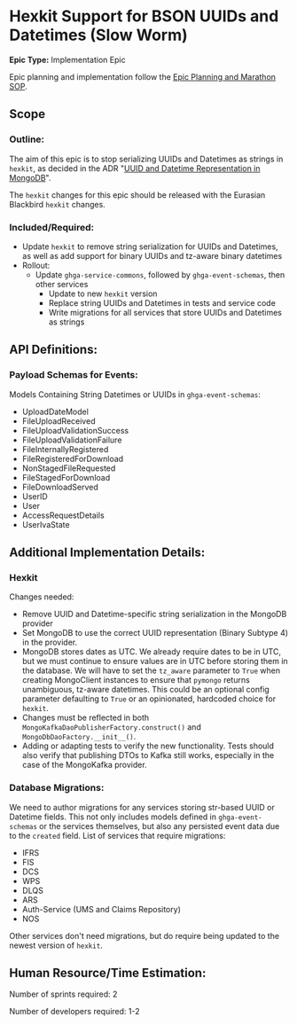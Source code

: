 # Hexkit Support for BSON UUIDs and Datetimes (Slow Worm)
**Epic Type:** Implementation Epic

Epic planning and implementation follow the
[Epic Planning and Marathon SOP](https://docs.ghga-dev.de/main/sops/sop001_epic_planning.html).


## Scope
### Outline:
The aim of this epic is to stop serializing UUIDs and Datetimes as strings in `hexkit`,
as decided in the ADR "[UUID and Datetime Representation in MongoDB](https://github.com/ghga-de/adrs/blob/main/docs/adrs/adr011_uuids_datetimes_mongodb.md)".

The `hexkit` changes for this epic should be released with the Eurasian Blackbird
`hexkit` changes. 

### Included/Required:
- Update `hexkit` to remove string serialization for UUIDs and Datetimes, as well as
  add support for binary UUIDs and tz-aware binary datetimes
- Rollout:
  - Update `ghga-service-commons`, followed by `ghga-event-schemas`, then other services
    - Update to new `hexkit` version
    - Replace string UUIDs and Datetimes in tests and service code
    - Write migrations for all services that store UUIDs and Datetimes as strings

## API Definitions:

### Payload Schemas for Events:

Models Containing String Datetimes or UUIDs in `ghga-event-schemas`:
- UploadDateModel
- FileUploadReceived
- FileUploadValidationSuccess
- FileUploadValidationFailure
- FileInternallyRegistered
- FileRegisteredForDownload
- NonStagedFileRequested
- FileStagedForDownload
- FileDownloadServed
- UserID
- User
- AccessRequestDetails
- UserIvaState


## Additional Implementation Details:

### Hexkit

Changes needed:
- Remove UUID and Datetime-specific string serialization in the MongoDB provider
- Set MongoDB to use the correct UUID representation (Binary Subtype 4) in the provider.
- MongoDB stores dates as UTC. We already require dates to be in UTC, but we
  must continue to ensure values are in UTC before storing them in the database.
  We will have to set the `tz_aware` parameter to `True` when creating MongoClient
  instances to ensure that `pymongo` returns unambiguous, tz-aware datetimes. This
  could be an optional config parameter defaulting to `True` or an opinionated,
  hardcoded choice for `hexkit`.
- Changes must be reflected in both `MongoKafkaDaoPublisherFactory.construct()` and
    `MongoDbDaoFactory.__init__()`.
- Adding or adapting tests to verify the new functionality. Tests should also verify
  that publishing DTOs to Kafka still works, especially in the case of the MongoKafka
  provider.

### Database Migrations:

We need to author migrations for any services storing str-based UUID or Datetime fields.
This not only includes models defined in `ghga-event-schemas` or the services 
themselves, but also any persisted event data due to the `created` field. 
List of services that require migrations:
- IFRS
- FIS
- DCS
- WPS
- DLQS
- ARS
- Auth-Service (UMS and Claims Repository)
- NOS

Other services don't need migrations, but do require being updated to the newest
version of `hexkit`.

## Human Resource/Time Estimation:

Number of sprints required: 2

Number of developers required: 1-2
